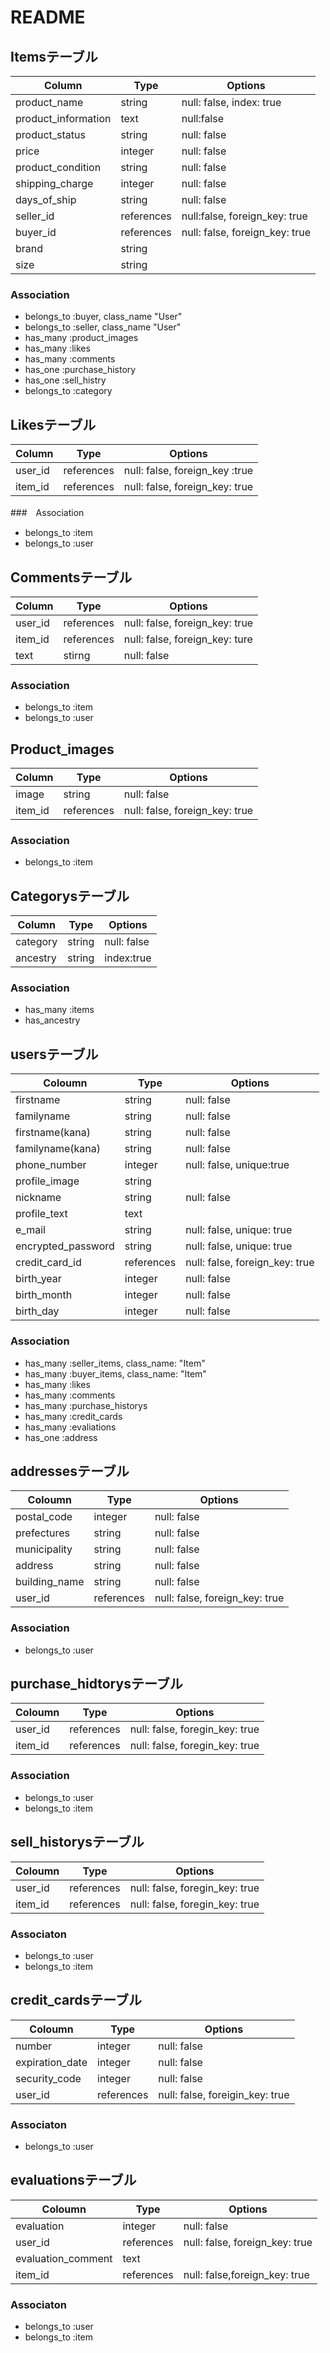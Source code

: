 # README

## Itemsテーブル
|Column|Type|Options|
|------|----|------|
|product_name|string|null: false, index: true|
|product_information|text|null:false|
|product_status|string|null: false|
|price|integer|null: false|
|product_condition|string|null: false|
|shipping_charge|integer|null: false|
|days_of_ship|string|null: false|
|seller_id|references|null:false, foreign_key: true|
|buyer_id|references|null: false, foreign_key: true|
|brand|string|  |
|size|string|  |

### Association
- belongs_to :buyer, class_name "User"
- belongs_to :seller, class_name "User"
- has_many :product_images
- has_many :likes
- has_many :comments
- has_one :purchase_history
- has_one :sell_histry
- belongs_to :category

## Likesテーブル
|Column|Type|Options|
|------|----|------|
|user_id|references|null: false, foreign_key :true|
|item_id|references|null: false, foreign_key: true|

###　Association
- belongs_to :item
- belongs_to :user

## Commentsテーブル
|Column|Type|Options|
|------|----|------|
|user_id|references|null: false, foreign_key: true|
|item_id|references|null: false, foreign_key: ture|
|text|stirng|null: false|

### Association
- belongs_to :item
- belongs_to :user

## Product_images
|Column|Type|Options|
|------|----|------|
|image|string|null: false|
|item_id|references|null: false, foreign_key: true|

### Association
- belongs_to :item

## Categorysテーブル
|Column|Type|Options|
|------|----|------|
|category|string|null: false|
|ancestry|string|index:true|

### Association
- has_many :items
- has_ancestry

## usersテーブル
|Coloumn|Type|Options|
|------|----|------|
|firstname|string|null: false|
|familyname|string|null: false|
|firstname(kana)|string|null: false|
|familyname(kana)|string|null: false|
|phone_number|integer|null: false, unique:true|
|profile_image|string|
|nickname|string|null: false|
|profile_text|text|
|e_mail|string|null: false, unique: true|
|encrypted_password|string|null: false, unique: true|
|credit_card_id|references|null: false, foreign_key: true|
|birth_year|integer|null: false|
|birth_month|integer|null: false|
|birth_day|integer|null: false|

### Association
- has_many :seller_items, class_name: "Item"
- has_many :buyer_items, class_name: "Item"
- has_many :likes
- has_many :comments
- has_many :purchase_historys
- has_many :credit_cards
- has_many :evaliations
- has_one :address

## addressesテーブル
|Coloumn|Type|Options|
|-------|----|-------|
|postal_code|integer|null: false|
|prefectures|string|null: false|
|municipality|string|null: false|
|address|string|null: false|
|building_name|string|null: false|
|user_id|references|null: false, foreign_key: true|

### Association
- belongs_to :user

## purchase_hidtorysテーブル
|Coloumn|Type|Options|
|------|----|------|
|user_id|references|null: false, foregin_key: true|
|item_id|references|null: false, foregin_key: true|

### Association
- belongs_to :user
- belongs_to :item

## sell_historysテーブル
|Coloumn|Type|Options|
|------|----|------|
|user_id|references|null: false, foregin_key: true|
|item_id|references|null: false, foregin_key: true|

### Associaton
- belongs_to :user
- belongs_to :item

## credit_cardsテーブル
|Coloumn|Type|Options|
|------|----|------|
|number|integer|null: false|
|expiration_date|integer|null: false|
|security_code|integer|null: false|
|user_id|references|null: false, foreigin_key: true|

### Associaton
- belongs_to :user

## evaluationsテーブル
|Coloumn|Type|Options|
|------|----|------|
|evaluation|integer|null: false|
|user_id|references|null: false, foreign_key: true|
|evaluation_comment|text|
|item_id|references|null: false,foreign_key: true|

### Associaton
- belongs_to :user
- belongs_to :item